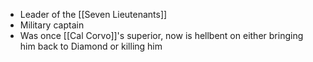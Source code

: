 - Leader of the [[Seven Lieutenants]]
- Military captain
- Was once [[Cal Corvo]]'s superior, now is hellbent on either bringing him back to Diamond or killing him